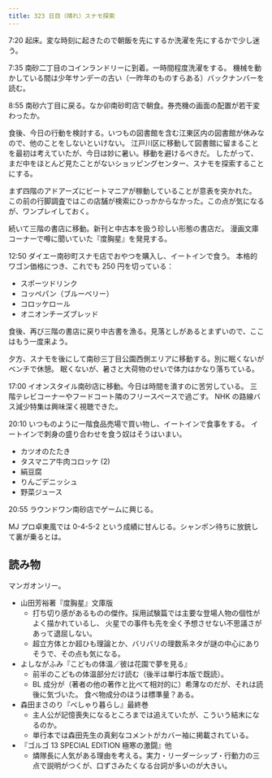 ```yaml
---
title: 323 日目（晴れ）スナモ探索
---
```


7:20 起床。変な時刻に起きたので朝飯を先にするか洗濯を先にするかで少し迷う。

7:35 南砂二丁目のコインランドリーに到着。一時間程度洗濯をする。
機械を動かしている間は少年サンデーの古い（一昨年のものすらある）バックナンバーを読む。

8:55 南砂六丁目に戻る。なか卯南砂町店で朝食。券売機の画面の配置が若干変わったか。

食後、今日の行動を検討する。いつもの図書館を含む江東区内の図書館が休みなので、他のことをしないといけない。
江戸川区に移動して図書館に留まることを最初は考えていたが、今日は妙に暑い。移動を避けるべきだ。
したがって、まだ中をほとんど見たことがないショッピングセンター、スナモを探索することにする。

まず四階のアドアーズにビートマニアが稼動していることが意表を突かれた。
この前の行脚調査ではこの店舗が検索にひっかからなかった。この点が気になるが、ワンプレイしておく。

続いて三階の書店に移動。新刊と中古本を扱う珍しい形態の書店だ。
漫画文庫コーナーで噂に聞いていた『度胸星』を発見する。

12:50 ダイエー南砂町スナモ店でおやつを購入し、イートインで食う。
本格的ワゴン価格につき、これでも 250 円を切っている：

* スポーツドリンク
* コッペパン（ブルーベリー）
* コロッケロール
* オニオンチーズブレッド

食後、再び三階の書店に戻り中古書を漁る。見落としがあるとまずいので、ここはもう一度来よう。

夕方、スナモを後にして南砂三丁目公園西側エリアに移動する。別に眠くないがベンチで休憩。
眠くないが、暑さと大荷物のせいで体力はかなり落ちている。

17:00 イオンスタイル南砂店に移動。今日は時間を潰すのに苦労している。
三階テレビコーナーやフードコート隣のフリースペースで過ごす。
NHK の路線バス減少特集は興味深く視聴できた。

20:10 いつものように一階食品売場で買い物し、イートインで食事をする。
イートインで刺身の盛り合わせを食う奴はそうはいまい。

* カツオのたたき
* タスマニア牛肉コロッケ (2)
* 絹豆腐
* りんごデニッシュ
* 野菜ジュース

20:55 ラウンドワン南砂店でゲームに興じる。

MJ プロ卓東風では 0-4-5-2 という成績に甘んじる。シャンポン待ちに放銃して裏が乗るとは。

## 読み物

マンガオンリー。

* 山田芳裕著『度胸星』文庫版
  * 打ち切り感があるものの傑作。採用試験篇では主要な登場人物の個性がよく描かれているし、
    火星での事件も先を全く予想させない不思議さがあって退屈しない。
  * 超立方体とか超ひも理論とか、バリバリの理数系ネタが謎の中心にありそうで、その点も気になる。
* よしながふみ『こどもの体温／彼は花園で夢を見る』
  * 前半のこどもの体温部分だけ読む（後半は単行本版で既読）。
  * BL 成分が（著者の他の著作と比べて相対的に）希薄なのだが、それは読後に気づいた。
    食べ物成分のほうは標準量？ある。
* 森田まさのり『べしゃり暮らし』最終巻
  * 主人公が記憶喪失になるところまでは追えていたが、こういう結末になるのか。
  * 単行本では森田先生の真剣なコメントがカバー袖に掲載されている。
* 『ゴルゴ 13 SPECIAL EDITION 極寒の激闘』他
  * 燐隊長に人気がある理由を考える。実力・リーダーシップ・行動力の三点で説明がつくが、口ずさみたくなる台詞が多いのが大きい。
